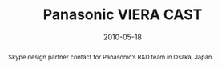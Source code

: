 ---
eleventyExcludeFromCollections: true

layout: article.njk
title: Panasonic VIERA CAST
client: Skype
partner: Panasonic
date: 2010-05-18
abstract: Skype design partner contact for Panasonic’s R&D team in Osaka, Japan.
headline: Integrating remote control design
text:
  - The core efforts were to update their bespoke television UI to fit the Skype 
    branding, iconography and color schemes while considering how the remote 
    control soft-keys could be mapped to frequently used actions within the app.
thumbnail:
  - thumbnail-panasonic.png
media:
  - panasonic-video-call.jpg
tags: hardware
---